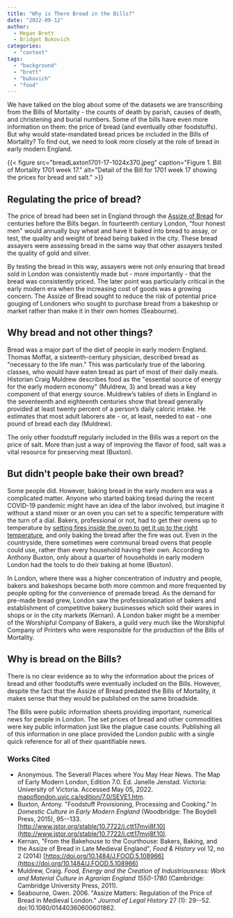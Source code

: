 ```yaml
---
title: "Why is There Bread in the Bills?"
date: "2022-09-12"
author:
  - Megan Brett
  - Bridget Bukovich
categories: 
  - "context"
tags: 
  - "background"
  - "brett"
  - "bukovich"
  - "food"
---
```


We have talked on the blog about some of the datasets we are transcribing from the Bills of Mortality - the counts of death by parish, causes of death, and christening and burial numbers. Some of the bills have even more information on them: the price of bread (and eventually other foodstuffs). But why would state-mandated bread prices be included in the Bills of Mortality? To find out, we need to look more closely at the role of bread in early modern England.

{{< figure src="breadLaxton1701-17-1024x370.jpeg" caption="Figure 1. Bill of Mortality 1701 week 17." alt="Detail of the Bill for 1701 week 17 showing the prices for bread and salt." >}}

## Regulating the price of bread?

The price of bread had been set in England through the [Assize of Bread](https://en.wikipedia.org/wiki/Assize_of_Bread_and_Ale) for centuries before the Bills began. In fourteenth century London, "four honest men" would annually buy wheat and have it baked into bread to assay, or test, the quality and weight of bread being baked in the city. These bread assayers were assessing bread in the same way that other assayers tested the quality of gold and silver.

By testing the bread in this way, assayers were not only ensuring that bread sold in London was consistently made but - more importantly - that the bread was consistently priced. The later point was particularly critical in the early modern era when the increasing cost of goods was a growing concern. The Assize of Bread sought to reduce the risk of potential price gouging of Londoners who sought to purchase bread from a bakeshop or market rather than make it in their own homes (Seabourne).

## Why bread and not other things?

Bread was a major part of the diet of people in early modern England. Thomas Moffat, a sixteenth-century physician, described bread as "necessary to the life man." This was particularly true of the laboring classes, who would have eaten bread as part of most of their daily meals. Historian Craig Muldrew describes food as the "essential source of energy for the early modern economy" (Muldrew, 3) and bread was a key component of that energy source. Muldrew’s tables of diets in England in the seventeenth and eighteenth centuries show that bread generally provided at least twenty percent of a person’s daily caloric intake. He estimates that most adult laborers ate - or, at least, needed to eat - one pound of bread each day (Muldrew).

The only other foodstuff regularly included in the Bills was a report on the price of salt. More than just a way of improving the flavor of food, salt was a vital resource for preserving meat (Buxton).

## But didn't people bake their own bread?

Some people did. However, baking bread in the early modern era was a complicated matter. Anyone who started baking bread during the recent COVID-19 pandemic might have an idea of the labor involved, but imagine it without a stand mixer or an oven you can set to a specific temperature with the turn of a dial. Bakers, professional or not, had to get their ovens up to temperature by [setting fires inside the oven to get it up to the right temperature](https://youtu.be/s2eqQHQ5k7I?t=478), and only baking the bread after the fire was out. Even in the countryside, there sometimes were communal bread ovens that people could use, rather than every household having their own. According to Anthony Buxton, only about a quarter of households in early modern London had the tools to do their baking at home (Buxton).

In London, where there was a higher concentration of industry and people, bakers and bakeshops became both more common and more frequented by people opting for the convenience of premade bread. As the demand for pre-made bread grew, London saw the professionalization of bakers and establishment of competitive bakery businesses which sold their wares in shops or in the city markets (Kernan). A London baker might be a member of the Worshipful Company of Bakers, a guild very much like the Worshipful Company of Printers who were responsible for the production of the Bills of Mortality.

## Why is bread on the Bills?

There is no clear evidence as to why the information about the prices of bread and other foodstuffs were eventually included on the Bills. However, despite the fact that the Assize of Bread predated the Bills of Mortality, it makes sense that they would be published on the same broadside.

The Bills were public information sheets providing important, numerical news for people in London. The set prices of bread and other commodities were key public information just like the plague case counts. Publishing all of this information in one place provided the London public with a single quick reference for all of their quantifiable news.

### Works Cited

- Anonymous. The Severall Places where You May Hear News. The Map of Early Modern London, Edition 7.0. Ed. Janelle Jenstad. Victoria: University of Victoria. Accessed May 05, 2022. [mapoflondon.uvic.ca/edition/7.0/SEVE1.htm](https://mapoflondon.uvic.ca/edition/7.0/SEVE1.htm).
- Buxton, Antony. "Foodstuff Provisioning, Processing and Cooking." In _Domestic Culture in Early Modern England_ (Woodbridge: The Boydell Press, 2015), 95--133. [http://www.jstor.org/stable/10.7722/j.ctt17mvj8f.10](http://www.jstor.org/stable/10.7722/j.ctt17mvj8f.10).
- Kernan, "From the Bakehouse to the Courthouse: Bakers, Baking, and the Assize of Bread in Late Medieval England", _Food & History_ vol 12, no 2 (2014) [https://doi.org/10.1484/J.FOOD.5.108966](https://doi.org/10.1484/J.FOOD.5.108966)
- Muldrew, Craig. _Food, Energy and the Creation of Industriousness: Work and Material Culture in Agrarian England 1550-1780_ (Cambridge: Cambridge University Press, 2011).
- Seabourne, Gwen. 2006. "Assize Matters: Regulation of the Price of Bread in Medieval London." _Journal of Legal History_ 27 (1): 29--52. doi:10.1080/01440360600601862.
